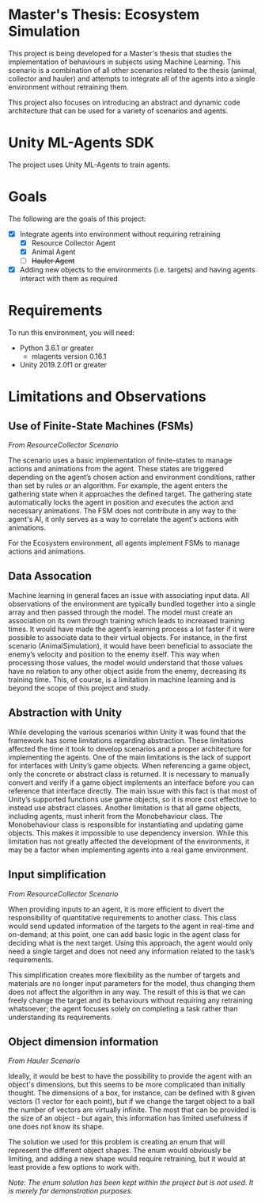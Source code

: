 # Master's Thesis: Ecosystem Simulation

This project is being developed for a Master's thesis that studies the implementation of behaviours in subjects using Machine Learning. This scenario is a combination of all other scenarios related to the thesis (animal, collector and hauler) and attempts to integrate all of the agents into a single environment without retraining them.

This project also focuses on introducing an abstract and dynamic code architecture that can be used for a variety of scenarios and agents.  

# Unity ML-Agents SDK

The project uses Unity ML-Agents to train agents.

# Goals

The following are the goals of this project:

- [x] Integrate agents into environment without requiring retraining
	- [x] Resource Collector Agent
	- [x] Animal Agent
	- [ ] ~~Hauler Agent~~
- [x] Adding new objects to the environments (i.e. targets) and having agents interact with them as required

# Requirements

To run this environment, you will need:
- Python 3.6.1 or greater
	- mlagents version 0.16.1
- Unity 2019.2.0f1 or greater

# Limitations and Observations

## Use of Finite-State Machines (FSMs)

*From ResourceCollector Scenario*

The scenario uses a basic implementation of finite-states to manage actions and animations from the agent. These states are triggered depending on the agent’s chosen action and environment conditions, rather than set by rules or an algorithm. For example, the agent enters the gathering state when it approaches the defined target. The gathering state automatically locks the agent in position and executes the action and necessary animations. The FSM does not contribute in any way to the agent's AI, it only serves as a way to correlate the agent's actions with animations.

For the Ecosystem environment, all agents implement FSMs to manage actions and animations. 

## Data Assocation

Machine learning in general faces an issue with associating input data. All observations of the environment are typically bundled together into a single array and then passed through the model. The model must create an association on its own through training which leads to increased training times. It would have made the agent’s learning process a lot faster if it were possible to associate data to their virtual objects. For instance, in the first scenario (AnimalSimulation), it would have been beneficial to associate the enemy’s velocity and position to the enemy itself. This way when processing those values, the model would understand that those values have no relation to any other object aside from the enemy, decreasing its training time. This, of course, is a limitation in machine learning and is beyond the scope of this project and study.

## Abstraction with Unity

While developing the various scenarios within Unity it was found that the framework has some limitations regarding abstraction. These limitations affected the time it took to develop scenarios and a proper architecture for implementing the agents. One of the main limitations is the lack of support for interfaces with Unity’s game objects. When referencing a game object, only the concrete or abstract class is returned. It is necessary to manually convert and verify if a game object implements an interface before you can reference that interface directly. The main issue with this fact is that most of Unity’s supported functions use game objects, so it is more cost effective to instead use abstract classes. Another limitation is that all game objects, including agents, must inherit from the Monobehaviour class. The Monobehaviour class is responsible for instantiating and updating game objects. This makes it impossible to use dependency inversion. While this limitation has not greatly affected the development of the environments, it may be a factor when implementing agents into a real game environment.

## Input simplification

*From ResourceCollector Scenario*

When providing inputs to an agent, it is more efficient to divert the responsibility of quantitative requirements to another class. This class would send updated information of the targets to the agent in real-time and on-demand; at this point, one can add basic logic in the agent class for deciding what is the next target. Using this approach, the agent would only need a single target and does not need any information related to the task’s requirements.

This simplification creates more flexibility as the number of targets and materials are no longer input parameters for the model, thus changing them does not affect the algorithm in any way. The result of this is that we can freely change the target and its behaviours without requiring any retraining whatsoever; the agent focuses solely on completing a task rather than understanding its requirements.

## Object dimension information

*From Hauler Scenario*

Ideally, it would be best to have the possibility to provide the agent with an object's dimensions, but this seems to be more complicated than initially thought. The dimensions of a box, for instance, can be defined with 8 given vectors (1 vector for each point), but if we change the target object to a ball the number of vectors are virtually infinite. The most that can be provided is the size of an object - but again, this information has limited usefulness if one does not know its shape.

The solution we used for this problem is creating an enum that will represent the different object shapes. The enum would obviously be limiting, and adding a new shape would require retraining, but it would at least provide a few options to work with.

*Note: The enum solution has been kept within the project but is not used. It is merely for demonstration purposes.*
